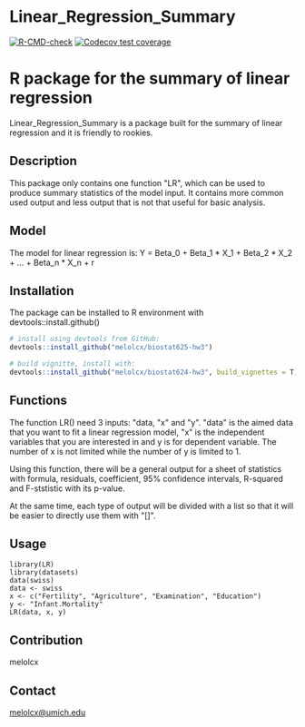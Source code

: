 # Linear_Regression_Summary
  <!-- badges: start -->
  [![R-CMD-check](https://github.com/melolcx/biostat625-hw3/actions/workflows/R-CMD-check.yaml/badge.svg)](https://github.com/melolcx/biostat625-hw3/actions/workflows/R-CMD-check.yaml)
  [![Codecov test coverage](https://codecov.io/gh/melolcx/biostat625-hw3/branch/main/graph/badge.svg)](https://app.codecov.io/gh/melolcx/biostat625-hw3?branch=main)
  <!-- badges: end -->
  
# R package for the summary of linear regression
Linear_Regression_Summary is a package built for the summary of linear regression and it is friendly to rookies. 

## Description
This package only contains one function "LR", which can be used to produce summary statistics of the model input. It contains more common used output and less output that is not that useful for basic analysis.

## Model
The model for linear regression is:
Y = Beta_0 + Beta_1 * X_1 + Beta_2 * X_2 + ... + Beta_n * X_n + r

## Installation
The package can be installed to R environment with devtools::install.github()
```r
# install using devtools from GitHub:
devtools::install_github("melolcx/biostat625-hw3")

# build vignitte, install with:
devtools::install_github("melolcx/biostat624-hw3", build_vignettes = T)
```

## Functions
The function LR() need 3 inputs: "data, "x" and "y". "data" is the aimed data that you want to fit a linear regression model, "x" is the independent variables that you are interested in and y is for dependent variable. The number of x is not limited while the number of y is limited to 1.

Using this function, there will be a general output for a sheet of statistics with formula, residuals, coefficient, 95% confidence intervals, R-squared and F-ststistic with its p-value. 

At the same time, each type of output will be divided with a list so that it will be easier to directly use them with "[]".

## Usage
```
library(LR)
library(datasets)
data(swiss)
data <- swiss
x <- c("Fertility", "Agriculture", "Examination", "Education")
y <- "Infant.Mortality"
LR(data, x, y)
```

## Contribution
melolcx

## Contact
melolcx@umich.edu
